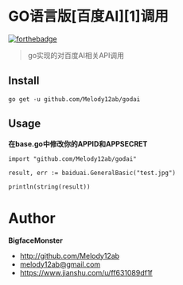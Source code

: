# GO语言版[百度AI][1]调用


[![forthebadge](https://forthebadge.com/images/badges/made-with-go.svg)](https://forthebadge.com)

> go实现的对百度AI相关API调用

## Install

```
go get -u github.com/Melody12ab/godai
```

## Usage

**在base.go中修改你的APPID和APPSECRET**


```
import "github.com/Melody12ab/godai"

result, err := baiduai.GeneralBasic("test.jpg")

println(string(result))
```

# Author

**BigfaceMonster**

* <http://github.com/Melody12ab>
* <melody12ab@gmail.com>
* <https://www.jianshu.com/u/ff631089df1f>


